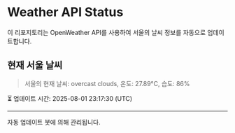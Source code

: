 
# Weather API Status

이 리포지토리는 OpenWeather API를 사용하여 서울의 날씨 정보를 자동으로 업데이트합니다.

## 현재 서울 날씨
> 서울의 현재 날씨: overcast clouds, 온도: 27.89°C, 습도: 86%

⏳ 업데이트 시간: 2025-08-01 23:17:30 (UTC)

---
자동 업데이트 봇에 의해 관리됩니다.
